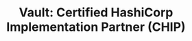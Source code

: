 ---
title: "Vault: Certified HashiCorp Implementation Partner (CHIP)"
issueDate: 19 Dec 2022
badgeImage: https://images.credly.com/size/680x680/images/0285c90d-31e7-4853-929e-8cad6167dd6c/image.png
---